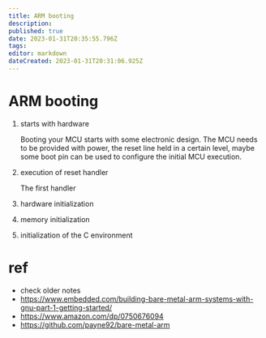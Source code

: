 ```yaml
---
title: ARM booting
description: 
published: true
date: 2023-01-31T20:35:55.796Z
tags: 
editor: markdown
dateCreated: 2023-01-31T20:31:06.925Z
---
```


# ARM booting

1. starts with hardware

	Booting your MCU starts with some electronic design. The MCU needs to be provided with power,
the reset line held in a certain level, maybe some boot pin can be used to configure the initial MCU execution.

1. execution of reset handler

	The first handler

1. hardware initialization
1. memory initialization
1. initialization of the C environment


# ref

* check older notes
* https://www.embedded.com/building-bare-metal-arm-systems-with-gnu-part-1-getting-started/
* https://www.amazon.com/dp/0750676094
* https://github.com/payne92/bare-metal-arm
